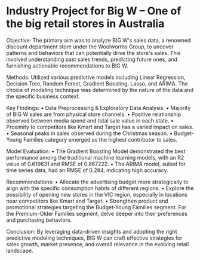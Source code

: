 # Industry Project for Big W – One of the big retail stores in Australia
Objective: The primary aim was to analyze BIG W's sales data, a renowned discount department store
under the Woolworths Group, to uncover patterns and behaviors that can potentially drive the store's sales.
This involved understanding past sales trends, predicting future ones, and furnishing actionable
recommendations to BIG W.

Methods: Utilized various predictive models including Linear Regression, Decision Tree, Random Forest,
Gradient Boosting, Lasso, and ARIMA. The choice of modeling technique was determined by the nature of
the data and the specific business context.

Key Findings:
• Data Preprocessing & Exploratory Data Analysis:
• Majority of BIG W sales are from physical store channels.
• Positive relationship observed between media spend and total sale value in each state.
• Proximity to competitors like Kmart and Target has a varied impact on sales.
• Seasonal peaks in sales observed during the Christmas season.
• Budget-Young Families category emerged as the highest contributor to sales.

Model Evaluation:
• The Gradient Boosting Model demonstrated the best performance among the traditional machine
learning models, with an R2 value of 0.619631 and RMSE of 0.867222.
• The ARIMA model, suited for time series data, had an RMSE of 0.284, indicating high accuracy.

Recommendations:
• Allocate the advertising budget more strategically to align with the specific consumption habits of
different regions.
• Explore the possibility of opening new stores in the VIC region, especially in locations near
competitors like Kmart and Target.
• Strengthen product and promotional strategies targeting the Budget-Young Families segment. For
the Premium-Older Families segment, delve deeper into their preferences and purchasing
behaviors.

Conclusion: By leveraging data-driven insights and adopting the right predictive modeling techniques,
BIG W can craft effective strategies for sales growth, market presence, and overall relevance in the
evolving retail landscape.
